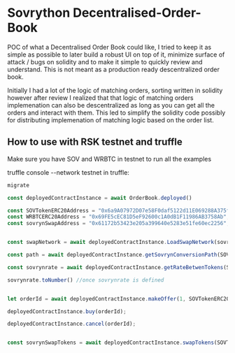 
# Sovrython Decentralised-Order-Book #

POC of what a Decentralised Order Book could like, I tried to keep it as simple as possible to later build a robust UI on top of it, minimize surface of attack / bugs on solidity and to make it simple to quickly review and understand.
This is not meant as a production ready descentralized order book.

Initially I had a lot of the logic of matching orders, sorting written in solidity however after review I realized that that logic of matching orders implemenation can also be descentralized as long as you can get all the orders and interact with them.
This led to simplify the solidity code possibly for distributing implemenation of matching logic based on the order list.


## How to use with RSK testnet and truffle ##

Make sure you have SOV and WRBTC in testnet to run all the examples

truffle console --network testnet
in truffle: 

```typescript
migrate

const deployedContractInstance = await OrderBook.deployed()

const SOVTokenERC20Address = "0x6a9A07972D07e58F0daf5122d11E069288A375fb";
const WRBTCERC20Address = "0x69FE5cEC81D5eF92600c1A0dB1F11986AB3758Ab";
const sovrynSwapAddress = "0x61172b53423e205a399640e5283e51fe60ec2256";


const swapNetwork = await deployedContractInstance.LoadSwapNetwork(sovrynSwapAddress);

const path = await deployedContractInstance.getSovrynConversionPath(SOVTokenERC20Address,WRBTCERC20Address);

const sovrynrate = await deployedContractInstance.getRateBetwenTokens(SOVTokenERC20Address,WRBTCERC20Address,50);

sovrynrate.toNumber() //once sovrynrate is defined


let orderId = await deployedContractInstance.makeOffer(1, SOVTokenERC20Address,1, WRBTCERC20Address);

deployedContractInstance.buy(orderId);

deployedContractInstance.cancel(orderId);


const sovrynSwapTokens = await deployedContractInstance.swapTokens(SOVTokenERC20,WRBTCERC20,10, 1);



```
